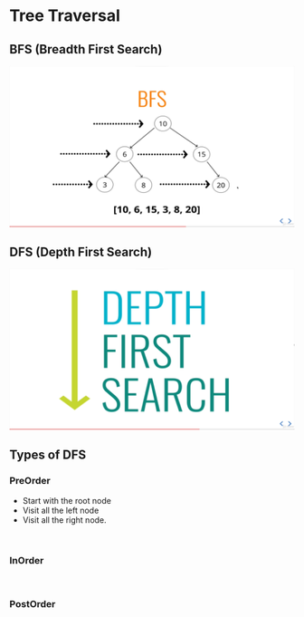 # Tree Traversal

## BFS (Breadth First Search)

<img src="./BFS.png">

<br>

## DFS (Depth First Search)

<img src="./DFS.png">

<br>

## Types of DFS

### PreOrder

- Start with the root node
- Visit all the left node
- Visit all the right node.

<br>

### InOrder

<br>

### PostOrder
